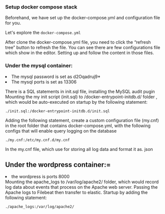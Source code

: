 ### Setup docker compose stack

Beforehand, we have set up the docker-compose.yml and configuration file for you.

Let's explore the `docker-compose.yml`

After clone the docker-compose.yml file, you need to click the “refresh tree” button to refresh the file. You can see there are few configurations file which show in the editor. Setting up and follow the content in those files.

### Under the mysql container:

<li>The mysql password is set as d2Oqadruj9* </li>
<li>The mysql ports is set as 13306</li>

There is a SQL statements in init.sql file, installing the MySQL audit pugin
Mounting the my init script (init.sql) to /docker-entrypoint-initdb.d/ folder , which would be auto-executed on startup by the following statement:

`./init.sql:/docker-entrypoint-initdb.d/init.sql`

Adding the following statement, create a custom configuration file (my.cnf) in the root folder that contains docker-compose.yml, with the following configs that will enable query logging on the database

`./my.cnf:/etc/my.cnf.d/my.cnf`

In the my.cnf file, which use for storing all log data and format it as. json

## Under the wordpress container:=

<li>the wordpress is ports 8000</li>
Mounting the apache_logs to /var/log/apache2/ folder, which would record log data about events that process on the Apache web server. Passing the Apache logs to Filebeat then transfer to elastic. Startup by adding the following statement:

`./apache_logs:/var/log/apache2/`

